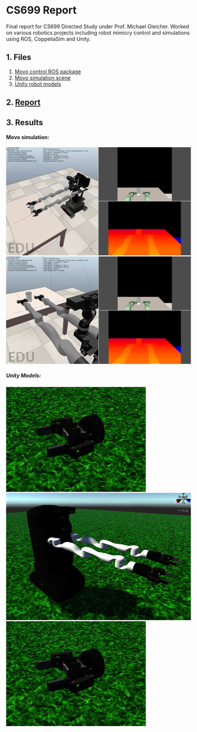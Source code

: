 # CS699 Report

Final report for CS699 Directed Study under Prof. Michael Gleicher.
Worked on various robotics projects including robot mimicry control
and simulations using ROS, CoppeliaSim and Unity.

## 1. Files
1. [Movo control ROS package](https://github.com/joshuawisc/movo-control-2)
2. [Movo simulation scene](https://github.com/joshuawisc/movo-sim-scene)
3. [Unity robot models](https://github.com/joshuawisc/UnityRobotModels)

## 2. [Report](Report.md)

## 3. Results

#### Movo simulation:

![Sim Image1](./images/sim1.png)
![Sim Image2](./images/sim2.png)

##### Unity Models:

![Unity Image1](./images/unity3.png)  
![Unity Image2](./images/unity2.png)  
![Unity Image1](./images/unity3.png)

